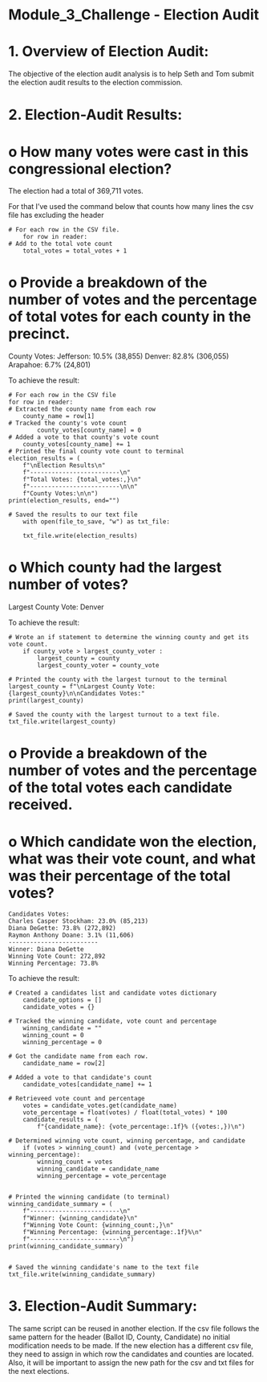# Module_3_Challenge - Election Audit

# 1.	Overview of Election Audit: 
The objective of the election audit analysis is to help Seth and Tom submit the election audit results to the election commission.

# 2.	Election-Audit Results: 

   # o	How many votes were cast in this congressional election?
The election had a total of 369,711 votes.

For that I’ve used the command below that counts how many lines the csv file has excluding the header
    
    # For each row in the CSV file.
        for row in reader:
    # Add to the total vote count
        total_votes = total_votes + 1

   # o	Provide a breakdown of the number of votes and the percentage of total votes for each county in the precinct.

County Votes:
Jefferson: 10.5% (38,855)
Denver: 82.8% (306,055)
Arapahoe: 6.7% (24,801)

To achieve the result:

    # For each row in the CSV file
    for row in reader:
    # Extracted the county name from each row
        county_name = row[1]
    # Tracked the county's vote count
            county_votes[county_name] = 0 
    # Added a vote to that county's vote count
        county_votes[county_name] += 1
    # Printed the final county vote count to terminal
    election_results = (
        f"\nElection Results\n"
        f"-------------------------\n"
        f"Total Votes: {total_votes:,}\n"
        f"-------------------------\n\n"
        f"County Votes:\n\n")
    print(election_results, end="")

    # Saved the results to our text file
        with open(file_to_save, "w") as txt_file:
   
        txt_file.write(election_results)


   # o	Which county had the largest number of votes?

Largest County Vote: Denver

To achieve the result:
    
    # Wrote an if statement to determine the winning county and get its vote count.
        if county_vote > largest_county_voter :
            largest_county = county
            largest_county_voter = county_vote

    # Printed the county with the largest turnout to the terminal
    largest_county = f"\nLargest County Vote: {largest_county}\n\nCandidates Votes:"
    print(largest_county)

    # Saved the county with the largest turnout to a text file.
    txt_file.write(largest_county)

  # o	Provide a breakdown of the number of votes and the percentage of the total votes each candidate received.
  # o	Which candidate won the election, what was their vote count, and what was their percentage of the total votes?

    Candidates Votes:
    Charles Casper Stockham: 23.0% (85,213)
    Diana DeGette: 73.8% (272,892)
    Raymon Anthony Doane: 3.1% (11,606)
    -------------------------
    Winner: Diana DeGette
    Winning Vote Count: 272,892
    Winning Percentage: 73.8%


To achieve the result:

    # Created a candidates list and candidate votes dictionary
        candidate_options = []
        candidate_votes = {}

    # Tracked the winning candidate, vote count and percentage
        winning_candidate = ""
        winning_count = 0
        winning_percentage = 0

    # Got the candidate name from each row.
        candidate_name = row[2]

    # Added a vote to that candidate's count
        candidate_votes[candidate_name] += 1

    # Retrieveed vote count and percentage
        votes = candidate_votes.get(candidate_name)
        vote_percentage = float(votes) / float(total_votes) * 100
        candidate_results = (
            f"{candidate_name}: {vote_percentage:.1f}% ({votes:,})\n")

    # Determined winning vote count, winning percentage, and candidate
        if (votes > winning_count) and (vote_percentage > winning_percentage):
            winning_count = votes
            winning_candidate = candidate_name
            winning_percentage = vote_percentage


    # Printed the winning candidate (to terminal)
    winning_candidate_summary = (
        f"-------------------------\n"
        f"Winner: {winning_candidate}\n"
        f"Winning Vote Count: {winning_count:,}\n"
        f"Winning Percentage: {winning_percentage:.1f}%\n"
        f"-------------------------\n")
    print(winning_candidate_summary)


    # Saved the winning candidate's name to the text file
    txt_file.write(winning_candidate_summary)

# 3.	Election-Audit Summary: 
The same script can be reused in another election. If the csv file follows the same pattern for the header (Ballot ID, County, Candidate) no initial modification needs to be made.
If the new election has a different csv file, they need to assign in which row the candidates and counties are located.
Also, it will be important to assign the new path for the csv and txt files for the next elections.
